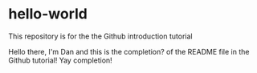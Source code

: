 # hello-world
This repository is for the the Github introduction tutorial

Hello there, I'm Dan and this is the completion? of the README file in the Github tutorial! Yay completion!
